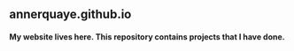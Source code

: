 ## annerquaye.github.io

#### My website lives here. This repository contains projects that I have done.

